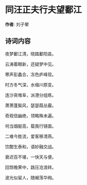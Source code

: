 # 同汪正夫行夫望鄱江

**作者**: 刘子翚

## 诗词内容

夜梦鄱江清，晓踏鄱阳县。

云涛着眼新，还疑梦中见。

寒声彭蠡合，冻色庐峰现。

时方冬气深，水缩川原变。

连沙突堆阜，派港分组练。

萧萧蓬鬓风，瑟瑟葭丛霰。

奇观信幽绝，领略殊未遍。

何当烟艇高，载我行镜面。

二难今胜流，爱客移清燕。

饮酣生泰和，语妙融交战。

衰迟百不堪，一快天与便。

回筇晚霁中，路压沧浪转。

波光似留人，随裾荡华绚。

